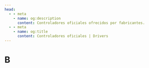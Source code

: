```yaml
---
head:
  - - meta
    - name: og:description
      content: Controladores oficiales ofrecidos por fabricantes.
  - - meta
    - name: og:title
      content: Controladores oficiales | Drivers
---
```


# B